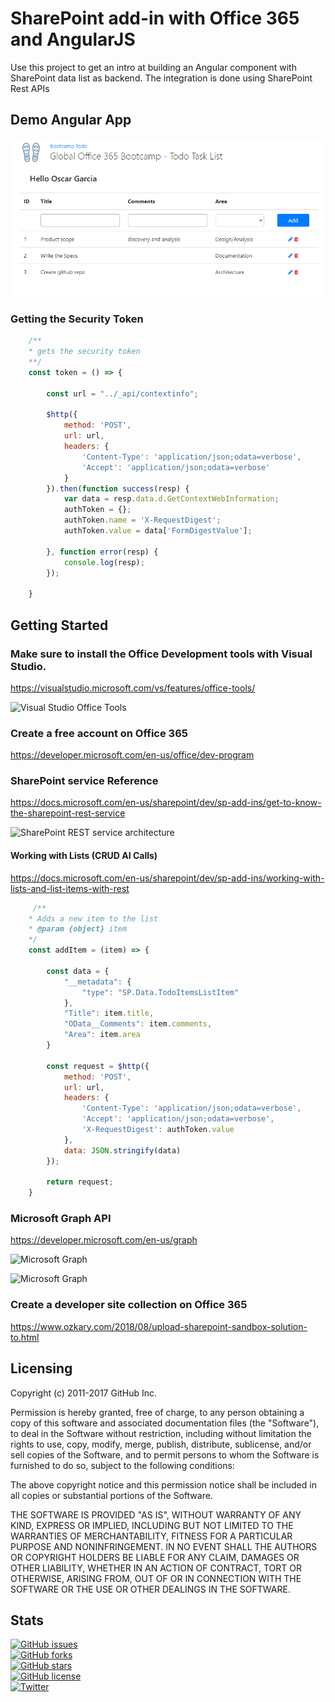 # SharePoint add-in with Office 365 and AngularJS

Use this project to get an intro at building an Angular component with SharePoint data list as backend. The integration
is done using SharePoint Rest APIs

## Demo Angular App
<img src="app.png" alt="Demo SharePoint App">

### Getting the Security Token

```javascript
    /**
    * gets the security token
    **/
    const token = () => {
                      
        const url = "../_api/contextinfo";

        $http({
            method: 'POST',
            url: url,
            headers: {
                'Content-Type': 'application/json;odata=verbose',
                'Accept': 'application/json;odata=verbose'
            }
        }).then(function success(resp) {
            var data = resp.data.d.GetContextWebInformation;                
            authToken = {};
            authToken.name = 'X-RequestDigest';
            authToken.value = data['FormDigestValue'];
                
        }, function error(resp) {
            console.log(resp);
        });            
            
    }
```

## Getting Started

### Make sure to install the Office Development tools with Visual Studio.
https://visualstudio.microsoft.com/vs/features/office-tools/
<p>
<img src="https://visualstudio.microsoft.com/wp-content/uploads/2016/06/Templates-1.png" alt="Visual Studio Office Tools"></a>

### Create a free account on Office 365
https://developer.microsoft.com/en-us/office/dev-program
<p>

### SharePoint service Reference
https://docs.microsoft.com/en-us/sharepoint/dev/sp-add-ins/get-to-know-the-sharepoint-rest-service
<p>
<img src="https://docs.microsoft.com/en-us/sharepoint/dev/images/spf15con_rest_reststructure.png" alt="SharePoint REST service architecture"></img>
<p>

#### Working with Lists (CRUD AI Calls)

https://docs.microsoft.com/en-us/sharepoint/dev/sp-add-ins/working-with-lists-and-list-items-with-rest

``` javascript
     /**
    * Adds a new item to the list
    * @param {object} item
    */
    const addItem = (item) => {

        const data = {
            "__metadata": {
                "type": "SP.Data.TodoItemsListItem"
            },
            "Title": item.title,
            "OData__Comments": item.comments,
            "Area": item.area
        }

        const request = $http({
            method: 'POST',
            url: url,
            headers: {
                'Content-Type': 'application/json;odata=verbose',
                'Accept': 'application/json;odata=verbose',
                'X-RequestDigest': authToken.value
            },
            data: JSON.stringify(data)
        });

        return request;
    } 

```

### Microsoft Graph API
https://developer.microsoft.com/en-us/graph
<p>
<img src="https://docs.microsoft.com/en-us/graph/images/microsoft-graph-dataconnect-connectors-rebrand-800.png" alt="Microsoft Graph"></img>
<p>
<img src="https://docs.microsoft.com/en-us/graph/images/microsoft-graph.png" alt="Microsoft Graph"></img>

### Create a developer site collection on Office 365
https://www.ozkary.com/2018/08/upload-sharepoint-sandbox-solution-to.html
<p>

## Licensing

Copyright (c) 2011-2017 GitHub Inc.

Permission is hereby granted, free of charge, to any person obtaining a copy of this software and associated documentation files (the "Software"), to deal in the Software without restriction, including without limitation the rights to use, copy, modify, merge, publish, distribute, sublicense, and/or sell copies of the Software, and to permit persons to whom the Software is furnished to do so, subject to the following conditions:

The above copyright notice and this permission notice shall be included in all copies or substantial portions of the Software.

THE SOFTWARE IS PROVIDED "AS IS", WITHOUT WARRANTY OF ANY KIND, EXPRESS OR IMPLIED, INCLUDING BUT NOT LIMITED TO THE WARRANTIES OF MERCHANTABILITY, FITNESS FOR A PARTICULAR PURPOSE AND NONINFRINGEMENT. IN NO EVENT SHALL THE AUTHORS OR COPYRIGHT HOLDERS BE LIABLE FOR ANY CLAIM, DAMAGES OR OTHER LIABILITY, WHETHER IN AN ACTION OF CONTRACT, TORT OR OTHERWISE, ARISING FROM, OUT OF OR IN CONNECTION WITH THE SOFTWARE OR THE USE OR OTHER DEALINGS IN THE SOFTWARE.

##  Stats

<a href="https://github.com/ozkary/sp-addin-todo/issues"><img alt="GitHub issues" src="https://img.shields.io/github/issues/ozkary/sp-addin-todo?style=plastic"></a><br/>
<a href="https://github.com/ozkary/sp-addin-todo/network"><img alt="GitHub forks" src="https://img.shields.io/github/forks/ozkary/sp-addin-todo?style=plastic"></a><br/>
<a href="https://github.com/ozkary/sp-addin-todo/stargazers"><img alt="GitHub stars" src="https://img.shields.io/github/stars/ozkary/sp-addin-todo?style=plastic"></a><br/>
<a href="https://github.com/ozkary/sp-addin-todo"><img alt="GitHub license" src="https://img.shields.io/github/license/ozkary/sp-addin-todo?style=plastic"></a><br/>
<a href="https://twitter.com/intent/tweet?text=Wow:&url=https%3A%2F%2Fgithub.com%2Fozkary%2Fsp-addin-todo"><img alt="Twitter" src="https://img.shields.io/twitter/url?style=social"></a><br/>